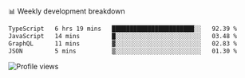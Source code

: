 
📊 Weekly development breakdown
<!--START_SECTION:waka-->

```txt
TypeScript   6 hrs 19 mins   ███████████████████████░░   92.39 %
JavaScript   14 mins         █░░░░░░░░░░░░░░░░░░░░░░░░   03.48 %
GraphQL      11 mins         ▓░░░░░░░░░░░░░░░░░░░░░░░░   02.83 %
JSON         5 mins          ▒░░░░░░░░░░░░░░░░░░░░░░░░   01.30 %
```

<!--END_SECTION:waka-->

<img src="https://gpvc.arturio.dev/iqbalfasri" alt="Profile views"/>

